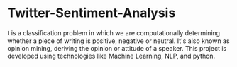 # Twitter-Sentiment-Analysis
t is a classiﬁcation problem in which we are computationally determining whether a piece of writing is positive, negative or neutral. It's also known as opinion mining, deriving the opinion or attitude of a speaker. This project is developed using technologies like Machine Learning, NLP, and python.
